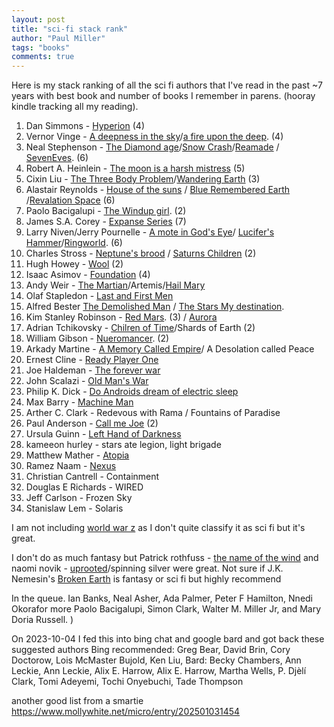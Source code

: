 ```yaml
--- 
layout: post
title: "sci-fi stack rank"
author: "Paul Miller"
tags: "books"
comments: true
---
```


Here is my stack ranking of all the sci fi authors that I've read in the past ~7 years with best book and number of books I remember in parens. (hooray kindle tracking all my reading). 

1. Dan Simmons - [Hyperion](https://amzn.to/2EtC4xm) (4)
1. Vernor Vinge - [A deepness in the sky](https://amzn.to/2qeoUzT)/[a fire upon the deep](https://amzn.to/2GIZG2Z). (4)
1. Neal Stephenson - [The Diamond age](https://amzn.to/2GFVjJT)/[Snow Crash](https://amzn.to/2IDctEn)/[Reamade](https://amzn.to/2HgvCws) / [SevenEves](https://amzn.to/2EtYsq8). (6)
1. Robert A. Heinlein - [The moon is a harsh mistress](https://amzn.to/2H2LG7n) (5)
1. Cixin Liu - [The Three Body Problem](https://amzn.to/2qfiEac)/[Wandering Earth](https://www.amazon.com/Wandering-Earth-Author-Others-Translators/dp/1784978493/ref=sr_1_1?crid=2V1AJFVJ9C0OT&keywords=wandering+earth&qid=1554564975&s=gateway&sprefix=lyles+%2Caps%2C186&sr=8-1) (3)
1. Alastair Reynolds - [House of the suns](https://amzn.to/2H6TNji) / [Blue Remembered Earth](https://amzn.to/2GJGhPs) /[Revalation Space](https://amzn.to/2qeVLDX)  (6)
1. Paolo Bacigalupi - [The Windup girl](https://amzn.to/2Hgbzyh). (2)
1. James S.A. Corey - [Expanse Series](https://amzn.to/2EtC4xm) (7)
1. Larry Niven/Jerry Pournelle  - [A mote in God's Eye](https://amzn.to/2GNfVfu)/ [Lucifer's Hammer](https://amzn.to/2qgUlIX)/[Ringworld](https://amzn.to/2HfooZD).  (6)
1. Charles Stross  - [Neptune's brood](https://amzn.to/2uTrvUy) / [Saturns Children](https://amzn.to/2GFOjg8) (2)
1. Hugh Howey - [Wool](https://amzn.to/2GJMB9w) (2)
1. Isaac Asimov - [Foundation](https://amzn.to/2EsAJqD) (4)
1. Andy Weir - [The Martian](https://amzn.to/2qdMKLt)/Artemis/[Hail Mary](https://read.amazon.com/kp/embed?asin=B08FHBV4ZX&preview=newtab&linkCode=kpe&ref_=cm_sw_r_kb_dp_2RAA90M54DJJZ592S0SM)
1. Olaf Stapledon - [Last and First Men](https://www.amazon.com/Last-First-Men-Olaf-Stapledon-ebook/dp/B01DSTTV18/ref=sr_1_1?dchild=1&keywords=Last+and+First+Men&qid=1614323519&sr=8-1)
1. Alfred Bester [The Demolished Man](https://amzn.to/2qf8UNc) / [The Stars My destination](https://amzn.to/2GFCkiO). 
1. Kim Stanley Robinson - [Red Mars](https://amzn.to/2EtWJkE). (3) / [Aurora](https://read.amazon.com/kp/embed?asin=B00NERQRPI&preview=newtab&linkCode=kpe&ref_=cm_sw_r_kb_dp_NNEB493HCW4H5HTS44J9)
1. Adrian Tchikovsky - [Chilren of Time](https://amzn.to/2ICumTM)/Shards of Earth (2)
1. William Gibson - [Nueromancer](https://amzn.to/2GK1x7o). (2)
1. Arkady Martine - [A Memory Called Empire](https://www.amazon.com/gp/product/B07C7BCB88?notRedirectToSDP=1&ref_=dbs_mng_calw_0&storeType=ebooks)/ A Desolation called Peace
1. Ernest Cline - [Ready Player One](https://amzn.to/2IyhQVG)
4. Joe Haldeman - [The forever war](https://amzn.to/2qfzkhV)
5. John Scalazi - [Old Man's War](https://amzn.to/2uRKYFq)
6. Philip K. Dick  - [Do Androids dream of electric sleep](https://amzn.to/2IBpnD6)
7. Max Barry - [Machine Man](https://amzn.to/2uTmdsd)
8. Arther C. Clark - Redevous with Rama / Fountains of Paradise
9. Paul Anderson - [Call me Joe](https://amzn.to/2IAeJwb) (2)
10. Ursula Guinn - [Left Hand of Darkness](https://www.amazon.com/Dispossessed-Ambiguous-Utopia-Hainish-Cycle-ebook/dp/B000FC11GA/ref=sr_1_4?dchild=1&keywords=ursula+guin&qid=1614323426&sr=8-4)
11. kameeon hurley - stars ate legion, light brigade
12. Matthew Mather  - [Atopia](https://amzn.to/2Hk1MHm)
13. Ramez Naam - [Nexus](https://www.amazon.com/gp/product/B00TOZI7FM/ref=as_li_tl?ie=UTF8&tag=paulgmiller-20&camp=1789&creative=9325&linkCode=as2&creativeASIN=B00TOZI7FM&linkId=01173041ff3c3f44d13581887c40f62f)
14. Christian Cantrell - Containment
15. Douglas E Richards - WIRED  
16. Jeff Carlson - Frozen Sky
17. Stanislaw Lem - Solaris

I am not including [world war z](https://amzn.to/2EtEwE2) as I don't quite classify it as sci fi but it's great. 

I don't do as much fantasy but Patrick rothfuss - [the name of the wind](https://amzn.to/2GJhOtz) and naomi novik - [uprooted](https://amzn.to/2GGs4Xt)/spinning silver were great. Not sure if J.K. Nemesin's [Broken Earth](https://www.amazon.com/dp/B074CBFX6M?searchxofy=true&binding=kindle_edition&ref_=dbs_s_aps_series_rwt_tkin&qid=1630038577&sr=8-1) is fantasy or sci fi but highly recommend

In the queue. Ian Banks, Neal Asher, Ada Palmer, Peter F Hamilton, Nnedi Okorafor more Paolo Bacigalupi, Simon Clark, Walter M. Miller Jr, and Mary Doria Russell.
) 

On 2023-10-04 I fed this into bing chat and google bard and got back these suggested authors
Bing recommended: Greg Bear,  David Brin, Cory Doctorow, Lois McMaster Bujold, Ken Liu, 
Bard: Becky Chambers, Ann Leckie, Ann Leckie, Alix E. Harrow, Alix E. Harrow, Martha Wells, P. Djèlí Clark, Tomi Adeyemi, Tochi Onyebuchi, Tade Thompson

another good list from a smartie https://www.mollywhite.net/micro/entry/202501031454
